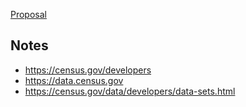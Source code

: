 [Proposal](https://docs.google.com/document/d/1E4FkeQ8UsCsFyLSj4cYP6SSVMuc98ruH8EV7Radr36I/edit)


## Notes
* https://census.gov/developers
* https://data.census.gov
* https://census.gov/data/developers/data-sets.html

